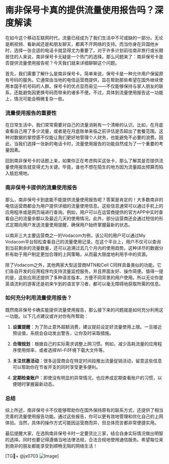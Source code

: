 # 南非保号卡真的提供流量使用报告吗？深度解读

在如今这个移动互联网时代，流量已经成为了我们生活中不可或缺的一部分。无论是刷视频、看新闻还是和朋友聊天，都离不开网络的支持。而当你身在异国他乡时，选择一张合适的电话卡就显得尤为重要了。对于许多计划前往南非旅行或长期居住的人来说，南非保号卡无疑是一个热门的选择。那么问题来了：南非保号卡是否提供流量使用报告呢？今天我们就来详细聊聊这个问题。

首先，我们需要了解什么是南非保号卡。简单来说，保号卡是一种允许用户保留原有号码的服务。它通常由当地的电信运营商提供，旨在帮助那些希望在国外继续使用本国手机号码的人群。保号卡的优点显而易见——不仅能够保持与家人朋友的联系，还能避免因更换号码而带来的诸多不便。不过，具体到流量使用报告这一功能上，情况可能会稍微复杂一些。

### 流量使用报告的重要性

在日常生活中，我们常常需要对自己的流量消耗有一个清晰的认识。比如，在月底查看自己用了多少流量，或者是在月底账单来临之前评估是否超出了套餐范围。这种对数据的掌控感不仅能让我们更好地管理个人财务，也能避免不必要的浪费。因此，当我们选择一张新的电话卡时，流量使用报告的功能自然成为了一个重要的考量因素。

回到南非保号卡的话题上来，如果你正在考虑购买这张卡，那么了解其是否提供流量使用报告就变得尤为关键。毕竟，谁也不想在陌生的地方因为流量超出预算而陷入尴尬境地。

### 南非保号卡提供的流量使用报告

那么，南非保号卡到底能不能提供流量使用报告呢？答案是肯定的！大多数南非的电信运营商都会为用户提供详细的流量使用信息。这些信息通常可以通过手机上的应用程序或是网页端进行查询。例如，用户可以在运营商提供的官方APP中实时查看自己的流量余额以及最近几天的使用情况。此外，部分运营商还会通过短信的形式定期向用户发送流量使用提醒，确保用户始终掌握最新的状态。

以南非三大主要运营商之一的Vodacom为例，该公司的用户可以通过My Vodacom平台轻松查看自己的流量使用记录。在这个平台上，用户不仅可以查询到当前剩余的流量数量，还可以追溯过去几个月内的使用趋势。这种详尽的数据分析有助于用户制定更加合理的上网策略，从而最大限度地利用手中的资源。

除了Vodacom之外，其他两家大型运营商MTN和Cell C同样具备类似的功能。它们各自开发的应用程序均支持流量监控服务，并且界面友好、操作简便。值得一提的是，这些应用还提供了多种语言版本，方便不同背景的用户使用。所以无论你是英语流利的游客还是初来乍到的语言学习者，都可以毫无障碍地获取所需的信息。

### 如何充分利用流量使用报告？

既然南非保号卡确实能提供流量使用报告，那么接下来的问题就是如何充分利用这一功能。以下几点建议或许对你有所帮助：

1. **设置提醒**：为了防止意外超额消费，建议提前设定好流量使用上限。一旦接近预设值，系统会自动发出警告，让你及时采取措施。
   
2. **合理规划**：根据自己的实际需求调整上网习惯。例如，减少高耗流量的应用程序使用频率，或者选择Wi-Fi环境下载大文件等。

3. **关注优惠活动**：很多运营商会在特定时间段推出流量促销活动，留意这些信息可以帮助你在节省开支的同时享受更多便利。

4. **定期检查账户**：即使没有明显的异常情况，也应养成定期查看账户的习惯，以便随时掌握最新动态。

### 总结

综上所述，南非保号卡不仅能够帮助你在国外保持原有的联系方式，还提供了相当完善的流量使用报告功能。通过这些报告，你可以更有效地管理和优化自己的上网体验。当然，具体的操作方式可能因运营商而异，但总体而言都非常便捷实用。

最后提醒大家，在选购南非保号卡时一定要货比三家，结合自身实际情况做出明智的选择。同时也要记得遵循当地法律法规，合法合规地使用通信服务。希望每位来到南非的朋友都能享受到顺畅无阻的网络生活！

[TG💪+ @jx0703 ![Image](https://github.com/user-attachments/assets/dbca1d08-cadb-493c-b0ec-ad6f7a83f270)]